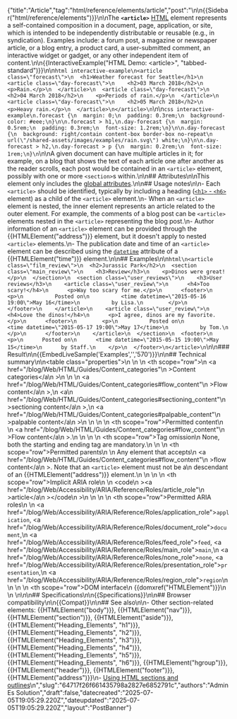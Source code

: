 {"title":"Article","tag":"html/reference/elements/article","post":"\n\n{{Sidebar(\"html/reference/elements\")}}\n\nThe **`<article>`** [HTML](/blog/Web/HTML) element represents a self-contained composition in a document, page, application, or site, which is intended to be independently distributable or reusable (e.g., in syndication). Examples include: a forum post, a magazine or newspaper article, or a blog entry, a product card, a user-submitted comment, an interactive widget or gadget, or any other independent item of content.\n\n{{InteractiveExample(\"HTML Demo: &lt;article&gt;\", \"tabbed-standard\")}}\n\n```html interactive-example\n<article class=\"forecast\">\n  <h1>Weather forecast for Seattle</h1>\n  <article class=\"day-forecast\">\n    <h2>03 March 2018</h2>\n    <p>Rain.</p>\n  </article>\n  <article class=\"day-forecast\">\n    <h2>04 March 2018</h2>\n    <p>Periods of rain.</p>\n  </article>\n  <article class=\"day-forecast\">\n    <h2>05 March 2018</h2>\n    <p>Heavy rain.</p>\n  </article>\n</article>\n```\n\n```css interactive-example\n.forecast {\n  margin: 0;\n  padding: 0.3rem;\n  background-color: #eee;\n}\n\n.forecast > h1,\n.day-forecast {\n  margin: 0.5rem;\n  padding: 0.3rem;\n  font-size: 1.2rem;\n}\n\n.day-forecast {\n  background: right/contain content-box border-box no-repeat\n    url(\"/shared-assets/images/examples/rain.svg\") white;\n}\n\n.day-forecast > h2,\n.day-forecast > p {\n  margin: 0.2rem;\n  font-size: 1rem;\n}\n```\n\nA given document can have multiple articles in it; for example, on a blog that shows the text of each article one after another as the reader scrolls, each post would be contained in an `<article>` element, possibly with one or more `<section>`s within.\n\n## Attributes\n\nThis element only includes the [global attributes](/blog/Web/HTML/Reference/Global_attributes).\n\n## Usage notes\n\n- Each `<article>` should be identified, typically by including a heading ([`<h1>` - `<h6>`](/blog/Web/HTML/Reference/Elements/Heading_Elements) element) as a child of the `<article>` element.\n- When an `<article>` element is nested, the inner element represents an article related to the outer element. For example, the comments of a blog post can be `<article>` elements nested in the `<article>` representing the blog post.\n- Author information of an `<article>` element can be provided through the {{HTMLElement(\"address\")}} element, but it doesn't apply to nested `<article>` elements.\n- The publication date and time of an `<article>` element can be described using the [`datetime`](/blog/Web/HTML/Reference/Elements/time#datetime) attribute of a {{HTMLElement(\"time\")}} element.\n\n## Examples\n\n```html\n<article class=\"film_review\">\n  <h2>Jurassic Park</h2>\n  <section class=\"main_review\">\n    <h3>Review</h3>\n    <p>Dinos were great!</p>\n  </section>\n  <section class=\"user_reviews\">\n    <h3>User reviews</h3>\n    <article class=\"user_review\">\n      <h4>Too scary!</h4>\n      <p>Way too scary for me.</p>\n      <footer>\n        <p>\n          Posted on\n          <time datetime=\"2015-05-16 19:00\">May 16</time>\n          by Lisa.\n        </p>\n      </footer>\n    </article>\n    <article class=\"user_review\">\n      <h4>Love the dinos!</h4>\n      <p>I agree, dinos are my favorite.</p>\n      <footer>\n        <p>\n          Posted on\n          <time datetime=\"2015-05-17 19:00\">May 17</time>\n          by Tom.\n        </p>\n      </footer>\n    </article>\n  </section>\n  <footer>\n    <p>\n      Posted on\n      <time datetime=\"2015-05-15 19:00\">May 15</time>\n      by Staff.\n    </p>\n  </footer>\n</article>\n```\n\n### Result\n\n{{EmbedLiveSample('Examples','','570')}}\n\n## Technical summary\n\n<table class=\"properties\">\n  <tbody>\n    <tr>\n      <th scope=\"row\">\n        <a href=\"/blog/Web/HTML/Guides/Content_categories\"\n          >Content categories</a\n        >\n      </th>\n      <td>\n        <a href=\"/blog/Web/HTML/Guides/Content_categories#flow_content\"\n          >Flow content</a\n        >,\n        <a\n          href=\"/blog/Web/HTML/Guides/Content_categories#sectioning_content\"\n          >sectioning content</a\n        >,\n        <a href=\"/blog/Web/HTML/Guides/Content_categories#palpable_content\"\n          >palpable content</a\n        >\n      </td>\n    </tr>\n    <tr>\n      <th scope=\"row\">Permitted content</th>\n      <td>\n        <a href=\"/blog/Web/HTML/Guides/Content_categories#flow_content\"\n          >Flow content</a\n        >.\n      </td>\n    </tr>\n    <tr>\n      <th scope=\"row\">Tag omission</th>\n      <td>None, both the starting and ending tag are mandatory.</td>\n    </tr>\n    <tr>\n      <th scope=\"row\">Permitted parents</th>\n      <td>\n        Any element that accepts\n        <a href=\"/blog/Web/HTML/Guides/Content_categories#flow_content\"\n          >flow content</a\n        >. Note that an <code>&#x3C;article></code> element must not be a\n        descendant of an {{HTMLElement(\"address\")}} element.\n      </td>\n    </tr>\n    <tr>\n      <th scope=\"row\">Implicit ARIA role</th>\n      <td>\n        <code\n          ><a href=\"/blog/Web/Accessibility/ARIA/Reference/Roles/article_role\"\n            >article</a\n          ></code\n        >\n      </td>\n    </tr>\n    <tr>\n      <th scope=\"row\">Permitted ARIA roles</th>\n      <td>\n        <a href=\"/blog/Web/Accessibility/ARIA/Reference/Roles/application_role\"><code>application</code></a>, <a href=\"/blog/Web/Accessibility/ARIA/Reference/Roles/document_role\"><code>document</code></a>,\n        <a href=\"/blog/Web/Accessibility/ARIA/Reference/Roles/feed_role\"><code>feed</code></a>, <a href=\"/blog/Web/Accessibility/ARIA/Reference/Roles/main_role\"><code>main</code></a>,\n        <a href=\"/blog/Web/Accessibility/ARIA/Reference/Roles/none_role\"><code>none</code></a>, <a href=\"/blog/Web/Accessibility/ARIA/Reference/Roles/presentation_role\"><code>presentation</code></a>,\n        <a href=\"/blog/Web/Accessibility/ARIA/Reference/Roles/region_role\"><code>region</code></a>\n      </td>\n    </tr>\n    <tr>\n      <th scope=\"row\">DOM interface</th>\n      <td>{{domxref(\"HTMLElement\")}}</td>\n    </tr>\n  </tbody>\n</table>\n\n## Specifications\n\n{{Specifications}}\n\n## Browser compatibility\n\n{{Compat}}\n\n## See also\n\n- Other section-related elements: {{HTMLElement(\"body\")}}, {{HTMLElement(\"nav\")}}, {{HTMLElement(\"section\")}}, {{HTMLElement(\"aside\")}}, {{HTMLElement(\"Heading_Elements\", \"h1\")}}, {{HTMLElement(\"Heading_Elements\", \"h2\")}}, {{HTMLElement(\"Heading_Elements\", \"h3\")}}, {{HTMLElement(\"Heading_Elements\", \"h4\")}}, {{HTMLElement(\"Heading_Elements\", \"h5\")}}, {{HTMLElement(\"Heading_Elements\", \"h6\")}}, {{HTMLElement(\"hgroup\")}}, {{HTMLElement(\"header\")}}, {{HTMLElement(\"footer\")}}, {{HTMLElement(\"address\")}}\n- [Using HTML sections and outlines](/blog/Web/HTML/Reference/Elements/Heading_Elements)\n","slug":"64717f26f661435798a2827e6852791c","authors":"Admin Es Solution","draft":false,"datecreated":"2025-07-05T19:05:29.220Z","dateupdated":"2025-07-05T19:05:29.220Z","layout":"PostBanner"}